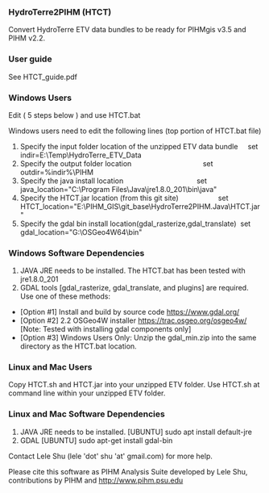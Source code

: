 ### HydroTerre2PIHM (HTCT) 
Convert HydroTerre ETV data bundles to be ready for PIHMgis v3.5 and PIHM v2.2.

### User guide
See HTCT_guide.pdf

### Windows Users
Edit ( 5 steps below ) and use HTCT.bat

Windows users need to edit the following lines (top portion of HTCT.bat file)
1. Specify the input folder location of the unzipped ETV data bundle&nbsp;&nbsp;&nbsp;&nbsp;    set indir=E:\Temp\HydroTerre_ETV_Data
2. Specify the output folder location&nbsp;&nbsp;&nbsp;&nbsp;&nbsp;&nbsp;&nbsp;&nbsp;&nbsp;&nbsp;&nbsp;&nbsp;&nbsp;&nbsp;&nbsp;&nbsp;&nbsp;&nbsp;&nbsp;&nbsp;&nbsp;&nbsp;&nbsp;&nbsp;&nbsp;&nbsp;&nbsp;&nbsp;&nbsp;&nbsp;&nbsp;&nbsp;&nbsp;&nbsp;&nbsp;                                   set outdir=%indir%\PIHM
3. Specify the java install location&nbsp;&nbsp;&nbsp;&nbsp;&nbsp;&nbsp;&nbsp;&nbsp;&nbsp;&nbsp;&nbsp;&nbsp;&nbsp;&nbsp;&nbsp;&nbsp;&nbsp;&nbsp;&nbsp;&nbsp;&nbsp;&nbsp;&nbsp;&nbsp;&nbsp;&nbsp;&nbsp;&nbsp;&nbsp;&nbsp;&nbsp;&nbsp;&nbsp;&nbsp;&nbsp;&nbsp;                                    set java_location="C:\Program Files\Java\jre1.8.0_201\bin\java"
4. Specify the HTCT.jar location (from this git site)&nbsp;&nbsp;&nbsp;&nbsp;&nbsp;&nbsp;&nbsp;&nbsp;&nbsp;&nbsp;&nbsp;&nbsp;&nbsp;&nbsp;&nbsp;&nbsp;&nbsp;&nbsp;&nbsp;                   set HTCT_location="E:\PIHM_GIS\git_base\HydroTerre2PIHM.Java\HTCT.jar"
5. Specify the gdal bin install location(gdal_rasterize,gdal_translate)&nbsp; set gdal_location="G:\OSGeo4W64\bin"

### Windows Software Dependencies
1. JAVA JRE needs to be installed. The HTCT.bat has been tested with jre1.8.0_201
2. GDAL tools [gdal_rasterize, gdal_translate, and plugins] are required. Use one of these methods:
- [Option #1] Install and build by source code https://www.gdal.org/
- [Option #2] 2.2 OSGeo4W installer https://trac.osgeo.org/osgeo4w/ [Note: Tested with installing gdal components only]
- [Option #3] Windows Users Only: Unzip the gdal_min.zip into the same directory as the HTCT.bat location.

### Linux and Mac Users
Copy HTCT.sh and HTCT.jar into your unzipped ETV folder.
Use HTCT.sh at command line within your unzipped ETV folder.


### Linux and Mac Software Dependencies
1. JAVA JRE needs to be installed. [UBUNTU] sudo apt install default-jre
2. GDAL [UBUNTU] sudo apt-get install gdal-bin

Contact Lele Shu (lele 'dot' shu 'at' gmail.com) for more help.

Please cite this software as PIHM Analysis Suite developed by Lele Shu, contributions by PIHM and http://www.pihm.psu.edu
